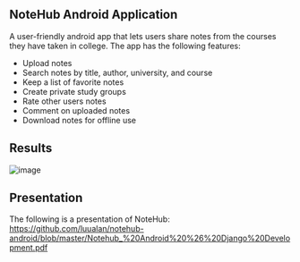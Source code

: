 ## NoteHub Android Application
A user-friendly android app that lets users share notes from the courses they have taken in college. The app has the following features:

* Upload notes
* Search notes by title, author, university, and course
* Keep a list of favorite notes
* Create private study groups
* Rate other users notes
* Comment on uploaded notes
* Download notes for offline use

## Results
![image](https://user-images.githubusercontent.com/59902126/130348303-57e0dc7f-a5bc-4a45-81c6-9965e72cabb2.png)

## Presentation
The following is a presentation of NoteHub: 
https://github.com/luualan/notehub-android/blob/master/Notehub_%20Android%20%26%20Django%20Development.pdf



